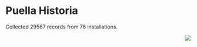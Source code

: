 # Puella Historia

Collected 29567 records from 76 installations.

<p align="right"><img src="https://xn--80aalyho.xn--p1ai/magireco/NAgitan/img/kagome.png" /></p>
